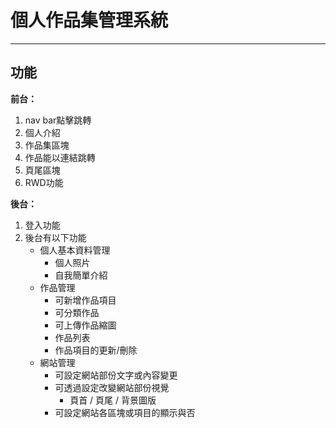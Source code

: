 # 個人作品集管理系統

---
## 功能
**前台：**
1. nav bar點擊跳轉
2. 個人介紹
3. 作品集區塊
4. 作品能以連結跳轉
5. 頁尾區塊
6. RWD功能

**後台：**
1. 登入功能
2. 後台有以下功能
   * 個人基本資料管理
     * 個人照片
     * 自我簡單介紹
   * 作品管理
     * 可新增作品項目
     * 可分類作品
     * 可上傳作品縮圖
     * 作品列表
     * 作品項目的更新/刪除
   * 網站管理
     * 可設定網站部份文字或內容變更
     * 可透過設定改變網站部份視覺
       * 頁首 / 頁尾 / 背景圖版
     * 可設定網站各區塊或項目的顯示與否
